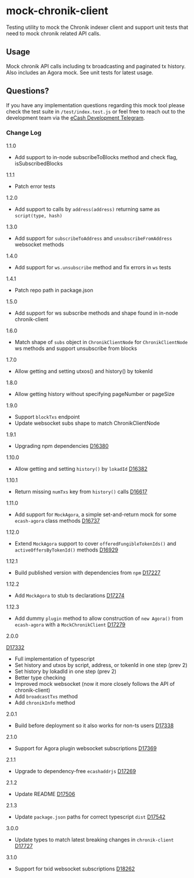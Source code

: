 # mock-chronik-client

Testing utility to mock the Chronik indexer client and support unit tests that need to mock chronik related API calls.

## Usage

Mock chronik API calls including tx broadcasting and paginated tx history. Also includes an Agora mock. See unit tests for latest usage.

## Questions?

If you have any implementation questions regarding this mock tool please check the test suite in `/test/index.test.js` or feel free to reach out to the development team via the [eCash Development Telegram](https://t.me/eCashDevelopment).

### Change Log

1.1.0

-   Add support to in-node subscribeToBlocks method and check flag, isSubscribedBlocks

1.1.1

-   Patch error tests

1.2.0

-   Add support to calls by `address(address)` returning same as `script(type, hash)`

1.3.0

-   Add support for `subscribeToAddress` and `unsubscribeFromAddress` websocket methods

1.4.0

-   Add support for `ws.unsubscribe` method and fix errors in `ws` tests

1.4.1

-   Patch repo path in package.json

1.5.0

-   Add support for ws subscribe methods and shape found in in-node chronik-client

1.6.0

-   Match shape of `subs` object in `ChronikClientNode` for `ChronikClientNode` ws methods and support unsubscribe from blocks

1.7.0

-   Allow getting and setting utxos() and history() by tokenId

1.8.0

-   Allow getting history without specifying pageNumber or pageSize

1.9.0

-   Support `blockTxs` endpoint
-   Update websocket subs shape to match ChronikClientNode

1.9.1

-   Upgrading npm dependencies [D16380](https://reviews.bitcoinabc.org/D16380)

1.10.0

-   Allow getting and setting `history()` by `lokadId` [D16382](https://reviews.bitcoinabc.org/D16382)

1.10.1

-   Return missing `numTxs` key from `history()` calls [D16617](https://reviews.bitcoinabc.org/D16617)

1.11.0

-   Add support for `MockAgora`, a simple set-and-return mock for some `ecash-agora` class methods [D16737](https://reviews.bitcoinabc.org/D16737)

1.12.0

-   Extend `MockAgora` support to cover `offeredFungibleTokenIds()` and `activeOffersByTokenId()` methods [D16929](https://reviews.bitcoinabc.org/D16929)

1.12.1

-   Build published version with dependencies from `npm` [D17227](https://reviews.bitcoinabc.org/D17227)

1.12.2

-   Add `MockAgora` to stub ts declarations [D17274](https://reviews.bitcoinabc.org/D17274)

1.12.3

-   Add dummy `plugin` method to allow construction of `new Agora()` from `ecash-agora` with a `MockChronikClient` [D17279](https://reviews.bitcoinabc.org/D17279)

2.0.0

[D17332](https://reviews.bitcoinabc.org/D17332)

-   Full implementation of typescript
-   Set history and utxos by script, address, or tokenId in one step (prev 2)
-   Set history by lokadId in one step (prev 2)
-   Better type checking
-   Improved mock websocket (now it more closely follows the API of chronik-client)
-   Add `broadcastTxs` method
-   Add `chronikInfo` method

2.0.1

-   Build before deployment so it also works for non-ts users [D17338](https://reviews.bitcoinabc.org/D17338)

2.1.0

-   Support for Agora plugin websocket subscriptions [D17369](https://reviews.bitcoinabc.org/D17369)

2.1.1

-   Upgrade to dependency-free `ecashaddrjs` [D17269](https://reviews.bitcoinabc.org/D17269)

2.1.2

-   Update README [D17506](https://reviews.bitcoinabc.org/D17506)

2.1.3

-   Update `package.json` paths for correct typescript `dist` [D17542](https://reviews.bitcoinabc.org/D17542)

3.0.0

-   Update types to match latest breaking changes in `chronik-client` [D17727](https://reviews.bitcoinabc.org/D17727)

3.1.0

-   Support for txid websocket subscriptions [D18262](https://reviews.bitcoinabc.org/D18262)
